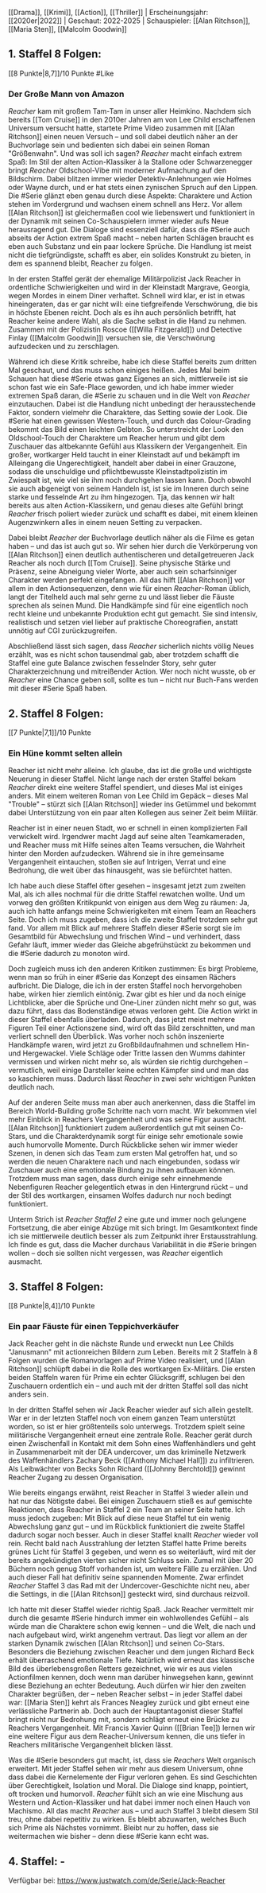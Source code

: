 
[[Drama]], [[Krimi]], [[Action]], [[Thriller]] | Erscheinungsjahr: [[2020er|2022]] | Geschaut: 2022-2025 | Schauspieler: [[Alan Ritchson]], [[Maria Sten]], [[Malcolm Goodwin]] 

## 1. Staffel 8 Folgen: 

[[8 Punkte|8,7]]/10 Punkte #Like


### Der Große Mann von Amazon

_Reacher_ kam mit großem Tam-Tam in unser aller Heimkino. Nachdem sich bereits [[Tom Cruise]] in den 2010er Jahren am von Lee Child erschaffenen Universum versucht hatte, startete Prime Video zusammen mit [[Alan Ritchson]] einen neuen Versuch – und soll dabei deutlich näher an der Buchvorlage sein und bedienten sich dabei ein seinen Roman "Größenwahn". Und was soll ich sagen? _Reacher_ macht einfach extrem Spaß: Im Stil der alten Action-Klassiker à la Stallone oder Schwarzenegger bringt _Reacher_ Oldschool-Vibe mit moderner Aufmachung auf den Bildschirm. Dabei blitzen immer wieder Detektiv-Anlehnungen wie Holmes oder Wayne durch, und er hat stets einen zynischen Spruch auf den Lippen. Die #Serie glänzt eben genau durch diese Aspekte: Charaktere und Action stehen im Vordergrund und wachsen einem schnell ans Herz. Vor allem [[Alan Ritchson]] ist gleichermaßen cool wie liebenswert und funktioniert in der Dynamik mit seinen Co-Schauspielern immer wieder aufs Neue herausragend gut. Die Dialoge sind essenziell dafür, dass die #Serie auch abseits der Action extrem Spaß macht – neben harten Schlägen braucht es eben auch Substanz und ein paar lockere Sprüche. Die Handlung ist meist nicht die tiefgründigste, schafft es aber, ein solides Konstrukt zu bieten, in dem es spannend bleibt, Reacher zu folgen.

In der ersten Staffel gerät der ehemalige Militärpolizist Jack Reacher in ordentliche Schwierigkeiten und wird in der Kleinstadt Margrave, Georgia, wegen Mordes in einem Diner verhaftet. Schnell wird klar, er ist in etwas hineingeraten, das er gar nicht will: eine tiefgreifende Verschwörung, die bis in höchste Ebenen reicht. Doch als es ihn auch persönlich betrifft, hat Reacher keine andere Wahl, als die Sache selbst in die Hand zu nehmen. Zusammen mit der Polizistin Roscoe ([[Willa Fitzgerald]]) und Detective Finlay ([[Malcolm Goodwin]]) versuchen sie, die Verschwörung aufzudecken und zu zerschlagen.

Während ich diese Kritik schreibe, habe ich diese Staffel bereits zum dritten Mal geschaut, und das muss schon einiges heißen. Jedes Mal beim Schauen hat diese #Serie etwas ganz Eigenes an sich, mittlerweile ist sie schon fast wie ein Safe-Place geworden, und ich habe immer wieder extremen Spaß daran, die #Serie zu schauen und in die Welt von _Reacher_ einzutauchen. Dabei ist die Handlung nicht unbedingt der herausstechende Faktor, sondern vielmehr die Charaktere, das Setting sowie der Look. Die #Serie hat einen gewissen Western-Touch, und durch das Colour-Grading bekommt das Bild einen leichten Gelbton. So unterstreicht der Look den Oldschool-Touch der Charaktere um Reacher herum und gibt dem Zuschauer das altbekannte Gefühl aus Klassikern der Vergangenheit. Ein großer, wortkarger Held taucht in einer Kleinstadt auf und bekämpft im Alleingang die Ungerechtigkeit, handelt aber dabei in einer Grauzone, sodass die unschuldige und pflichtbewusste Kleinstadtpolizistin im Zwiespalt ist, wie viel sie ihm noch durchgehen lassen kann. Doch obwohl sie auch abgeneigt von seinem Handeln ist, ist sie im Inneren durch seine starke und fesselnde Art zu ihm hingezogen. Tja, das kennen wir halt bereits aus alten Action-Klassikern, und genau dieses alte Gefühl bringt _Reacher_ frisch poliert wieder zurück und schafft es dabei, mit einem kleinen Augenzwinkern alles in einem neuen Setting zu verpacken.

Dabei bleibt _Reacher_ der Buchvorlage deutlich näher als die Filme es getan haben – und das ist auch gut so. Wir sehen hier durch die Verkörperung von [[Alan Ritchson]] einen deutlich authentischeren und detailgetreueren Jack Reacher als noch durch [[Tom Cruise]]. Seine physische Stärke und Präsenz, seine Abneigung vieler Worte, aber auch sein scharfsinniger Charakter werden perfekt eingefangen. All das hilft [[Alan Ritchson]] vor allem in den Actionsequenzen, denn wie für einen _Reacher_-Roman üblich, langt der Titelheld auch mal sehr gerne zu und lässt lieber die Fäuste sprechen als seinen Mund. Die Handkämpfe sind für eine eigentlich noch recht kleine und unbekannte Produktion echt gut gemacht. Sie sind intensiv, realistisch und setzen viel lieber auf praktische Choreografien, anstatt unnötig auf CGI zurückzugreifen.

Abschließend lässt sich sagen, dass _Reacher_ sicherlich nichts völlig Neues erzählt, was es nicht schon tausendmal gab, aber trotzdem schafft die Staffel eine gute Balance zwischen fesselnder Story, sehr guter Charakterzeichnung und mitreißender Action. Wer noch nicht wusste, ob er _Reacher_ eine Chance geben soll, sollte es tun – nicht nur Buch-Fans werden mit dieser #Serie Spaß haben.


## 2. Staffel 8 Folgen: 

[[7 Punkte|7,1]]/10 Punkte


### Ein Hüne kommt selten allein

Reacher ist nicht mehr alleine. Ich glaube, das ist die große und wichtigste Neuerung in dieser Staffel. Nicht lange nach der ersten Staffel bekam _Reacher_ direkt eine weitere Staffel spendiert, und dieses Mal ist einiges anders. Mit einem weiteren Roman von Lee Child im Gepäck – dieses Mal "Trouble" – stürzt sich [[Alan Ritchson]] wieder ins Getümmel und bekommt dabei Unterstützung von ein paar alten Kollegen aus seiner Zeit beim Militär.

Reacher ist in einer neuen Stadt, wo er schnell in einen komplizierten Fall verwickelt wird. Irgendwer macht Jagd auf seine alten Teamkameraden, und Reacher muss mit Hilfe seines alten Teams versuchen, die Wahrheit hinter den Morden aufzudecken. Während sie in ihre gemeinsame Vergangenheit eintauchen, stoßen sie auf Intrigen, Verrat und eine Bedrohung, die weit über das hinausgeht, was sie befürchtet hatten.

Ich habe auch diese Staffel öfter gesehen – insgesamt jetzt zum zweiten Mal, als ich alles nochmal für die dritte Staffel rewatchen wollte. Und um vorweg den größten Kritikpunkt von einigen aus dem Weg zu räumen: Ja, auch ich hatte anfangs meine Schwierigkeiten mit einem Team an Reachers Seite. Doch ich muss zugeben, dass ich die zweite Staffel trotzdem sehr gut fand. Vor allem mit Blick auf mehrere Staffeln dieser #Serie sorgt sie im Gesamtbild für Abwechslung und frischen Wind – und verhindert, dass Gefahr läuft, immer wieder das Gleiche abgefrühstückt zu bekommen und die #Serie dadurch zu monoton wird.

Doch zugleich muss ich den anderen Kritiken zustimmen: Es birgt Probleme, wenn man so früh in einer #Serie das Konzept des einsamen Rächers aufbricht. Die Dialoge, die ich in der ersten Staffel noch hervorgehoben habe, wirken hier ziemlich eintönig. Zwar gibt es hier und da noch einige Lichtblicke, aber die Sprüche und One-Liner zünden nicht mehr so gut, was dazu führt, dass das Bodenständige etwas verloren geht. Die Action wirkt in dieser Staffel ebenfalls überladen. Dadurch, dass jetzt meist mehrere Figuren Teil einer Actionszene sind, wird oft das Bild zerschnitten, und man verliert schnell den Überblick. Was vorher noch schön inszenierte Handkämpfe waren, wird jetzt zu Großbildaufnahmen und schnellem Hin- und Hergewackel. Viele Schläge oder Tritte lassen den Wumms dahinter vermissen und wirken nicht mehr so, als würden sie richtig durchgehen – vermutlich, weil einige Darsteller keine echten Kämpfer sind und man das so kaschieren muss. Dadurch lässt _Reacher_ in zwei sehr wichtigen Punkten deutlich nach.

Auf der anderen Seite muss man aber auch anerkennen, dass die Staffel im Bereich World-Building große Schritte nach vorn macht. Wir bekommen viel mehr Einblick in Reachers Vergangenheit und was seine Figur ausmacht. [[Alan Ritchson]] funktioniert zudem außerordentlich gut mit seinen Co-Stars, und die Charakterdynamik sorgt für einige sehr emotionale sowie auch humorvolle Momente. Durch Rückblicke sehen wir immer wieder Szenen, in denen sich das Team zum ersten Mal getroffen hat, und so werden die neuen Charaktere nach und nach eingebunden, sodass wir Zuschauer auch eine emotionale Bindung zu ihnen aufbauen können. Trotzdem muss man sagen, dass durch einige sehr einnehmende Nebenfiguren Reacher gelegentlich etwas in den Hintergrund rückt – und der Stil des wortkargen, einsamen Wolfes dadurch nur noch bedingt funktioniert.

Unterm Strich ist _Reacher Staffel 2_ eine gute und immer noch gelungene Fortsetzung, die aber einige Abzüge mit sich bringt. Im Gesamtkontext finde ich sie mittlerweile deutlich besser als zum Zeitpunkt ihrer Erstausstrahlung. Ich finde es gut, dass die Macher durchaus Variabilität in die #Serie bringen wollen – doch sie sollten nicht vergessen, was _Reacher_ eigentlich ausmacht.


## 3. Staffel 8 Folgen: 

[[8 Punkte|8,4]]/10 Punkte 


### Ein paar Fäuste für einen Teppichverkäufer

Jack Reacher geht in die nächste Runde und erweckt nun Lee Childs "Janusmann" mit actionreichen Bildern zum Leben. Bereits mit 2 Staffeln à 8 Folgen wurden die Romanvorlagen auf Prime Video realisiert, und [[Alan Ritchson]] schlüpft dabei in die Rolle des wortkargen Ex-Militärs. Die ersten beiden Staffeln waren für Prime ein echter Glücksgriff, schlugen bei den Zuschauern ordentlich ein – und auch mit der dritten Staffel soll das nicht anders sein. 

In der dritten Staffel sehen wir Jack Reacher wieder auf sich allein gestellt. War er in der letzten Staffel noch von einem ganzen Team unterstützt worden, so ist er hier größtenteils solo unterwegs. Trotzdem spielt seine militärische Vergangenheit erneut eine zentrale Rolle. Reacher gerät durch einen Zwischenfall in Kontakt mit dem Sohn eines Waffenhändlers und geht in Zusammenarbeit mit der DEA undercover, um das kriminelle Netzwerk des Waffenhändlers Zachary Beck ([[Anthony Michael Hall]]) zu infiltrieren. Als Leibwächter von Becks Sohn Richard ([[Johnny Berchtold]]) gewinnt Reacher Zugang zu dessen Organisation.

Wie bereits eingangs erwähnt, reist Reacher in Staffel 3 wieder allein und hat nur das Nötigste dabei. Bei einigen Zuschauern stieß es auf gemischte Reaktionen, dass Reacher in Staffel 2 ein Team an seiner Seite hatte. Ich muss jedoch zugeben: Mit Blick auf diese neue Staffel tut ein wenig Abwechslung ganz gut – und im Rückblick funktioniert die zweite Staffel dadurch sogar noch besser. Auch in dieser Staffel knallt _Reacher_ wieder voll rein. Recht bald nach Ausstrahlung der letzten Staffel hatte Prime bereits grünes Licht für Staffel 3 gegeben, und wenn es so weiterläuft, wird mit der bereits angekündigten vierten sicher nicht Schluss sein. Zumal mit über 20 Büchern noch genug Stoff vorhanden ist, um weitere Fälle zu erzählen. Und auch dieser Fall hat definitiv seine spannenden Momente. Zwar erfindet _Reacher_ Staffel 3 das Rad mit der Undercover-Geschichte nicht neu, aber die Settings, in die [[Alan Ritchson]] gesteckt wird, sind durchaus reizvoll.

Ich hatte mit dieser Staffel wieder richtig Spaß. Jack Reacher vermittelt mir durch die gesamte #Serie hindurch immer ein wohlwollendes Gefühl – als würde man die Charaktere schon ewig kennen – und die Welt, die nach und nach aufgebaut wird, wirkt angenehm vertraut. Das liegt vor allem an der starken Dynamik zwischen [[Alan Ritchson]] und seinen Co-Stars. Besonders die Beziehung zwischen Reacher und dem jungen Richard Beck erhält überraschend emotionale Tiefe. Natürlich wird erneut das klassische Bild des überlebensgroßen Retters gezeichnet, wie wir es aus vielen Actionfilmen kennen, doch wenn man darüber hinwegsehen kann, gewinnt diese Beziehung an echter Bedeutung. Auch dürfen wir hier den zweiten Charakter begrüßen, der – neben Reacher selbst – in jeder Staffel dabei war: [[Maria Sten]] kehrt als Frances Neagley zurück und gibt erneut eine verlässliche Partnerin ab. Doch auch der Hauptantagonist dieser Staffel bringt nicht nur Bedrohung mit, sondern schlägt erneut eine Brücke zu Reachers Vergangenheit. Mit Francis Xavier Quinn ([[Brian Tee]]) lernen wir eine weitere Figur aus dem Reacher-Universum kennen, die uns tiefer in Reachers militärische Vergangenheit blicken lässt.

Was die #Serie besonders gut macht, ist, dass sie _Reachers_ Welt organisch erweitert. Mit jeder Staffel sehen wir mehr aus diesem Universum, ohne dass dabei die Kernelemente der Figur verloren gehen. Es sind Geschichten über Gerechtigkeit, Isolation und Moral. Die Dialoge sind knapp, pointiert, oft trocken und humorvoll. _Reacher_ fühlt sich an wie eine Mischung aus Western und Action-Klassiker und hat dabei immer noch einen Hauch von Machismo. All das macht _Reacher_ aus – und auch Staffel 3 bleibt diesem Stil treu, ohne dabei repetitiv zu wirken. Es bleibt abzuwarten, welches Buch sich Prime als Nächstes vornimmt. Bleibt nur zu hoffen, dass sie weitermachen wie bisher – denn diese #Serie kann echt was.


## 4. Staffel: -


Verfügbar bei: https://www.justwatch.com/de/Serie/Jack-Reacher